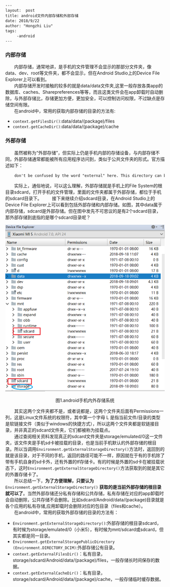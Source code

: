 
```
---
layout:  post
title: android文件内部存储和外部存储
date: 2018/9/22
author: "Hongzhi Liu"
tags:
     -android
---
```

### 内部存储
&emsp;&emsp;内部存储，通常地讲，是手机的文件管理不会显示的那部分文件夹，像data、dev、root等文件夹，都不会显示，但在Android Studio上的Device File Explorer上可以看到。  
&emsp;&emsp;内部存储开发时接触的较多的就是data/data文件夹,这里一般存放各类app的数据库、caches、Sharepreferences等等，而且这类文件会在app卸载时自动删除，与外部存储比，存储更加方便，更加安全，可以控制访问权限，不过缺点是存储空间有限。  
&emsp;&emsp;在android中，常用的获取内部存储的目录的方法有:

- `context.getFilesDir()`:data/data/(package)/files
- `context.getCacheDir()`:data/data/(package)/cache


### 外部存储

&emsp;&emsp;虽然被称为“外部存储”，但实际上仍是手机内部的存储设备，与内部存储不同，外部存储通常都能被所有应用程序访问到，类似于公共文件夹的形式。官方描述如下：  

```latex
	don't be confused by the word "external" here. This directory can better be thought as media/shared storage. It is a filesystem that can hold a relatively large amount of data and that is shared across all applications (does not enforce permissions). Traditionally this is an SD card, but it may also be implemented as built-in storage in a device that is distinct from the protected internal storage and can be mounted as a filesystem on a computer.
```
&emsp;&emsp;实际上，通俗地说，可以这么理解，外部存储就是手机上的File System的根目录sdcard，打开手机的文件管理，里面的文件夹都属于外部存储，都位于手机的sdcard目录下。
&emsp;&emsp;接下来继续介绍sdcard目录，在Android Studio上的Device File Explorer上可以看到包括外部存储和内部存储。如图，其中data属于内部存储，sdcard是外部存储。但在图中发先不可思议的是有2个sdcard目录，那外部存储到底指的是哪个sdcard目录呢？  

![android手机内外存储系统](../images/screen_shot/android文件内部存储和外部存储_1.PNG)  

<center>图1.android手机内外存储系统</center>   

&emsp;&emsp;其实这两个文件夹都不是，或者说都是，这两个文件夹后面有Permissions一列，这是Linux文件系统的权限符，其中第一个字母 L 是指当前文件/目录的类型是软链接文件（类似于windows的快捷方式），所以这两个文件夹都是软链接目录，并非真正的sdcard文件夹，它们都被称为挂载点。  
&emsp;&emsp;通过查阅相关资料发现真正的sdcard文件夹是storage/emulated/0这一文件夹，该文件夹是手机sd卡被挂载的目录，也是当前手机默认的外部存储的根目录。所以当调用`Environment.getExternalStorageDirectory()`方法时，返回到的就是该目录，对于不同的手机，返回的路径可能不一样，原因就在于有的手机除了带有手机自身的sd卡外，还有外置的tf存储卡。有的时候是外置的sd卡在被挂载状态下，这时`Environment.getExternalStorageDirectory()`方法获取到的就是其它的外置存储卡了。  
&emsp;&emsp;所以总结一下，**为了方便理解，只要认为** `Environment.getExternalStorageDirectory()` **获取的是当前外部存储的根目录就可以了**。当然外部存储还分私有存储和公共存储，私有存储在对应的app卸载时会自动删除，公共存储不会删除。比如sdcard/Android/data/(package)目录就是各个应用的私有存储,应用卸载时会删除对应的包目录（files和cache）。  
&emsp;&emsp;在android中，常用的获取外部存储的目录的方法有：

- `Environment.getExternalStorageDirectory()`:外部存储的根目录sdcard，有时候为storage/emulated/0（小米5），有时候为mnt/sdcard或sdcard，但其实都是同一目录。
- `Environment.getExternalStoragePublicDirectory (Environment.DIRECTORY_DCIM)`:外部存储公有目录。
- `context.getExternalFilesDir()`：私有目录，storage/sdcard/Android/data/(package)/files，一般存储长时间保存的数据。
- `context.getExternalCacheDir()`：私有目录，storage/sdcard/Android/data/(package)/cache，一般存储临时缓存数据。